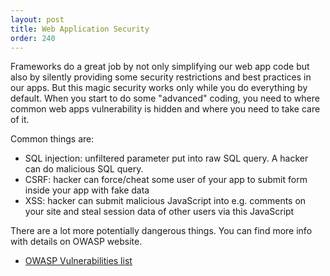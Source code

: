 ```yaml
---
layout: post
title: Web Application Security
order: 240
---
```


Frameworks do a great job by not only simplifying our web app code but also by silently providing some security restrictions and best practices in our apps. But this magic security works only while you do everything by default. When you start to do some "advanced" coding, you need to where common web apps vulnerability is hidden and where you need to take care of it.

Common things are:

* SQL injection: unfiltered parameter put into raw SQL query. A hacker can do malicious SQL query.
* CSRF: hacker can force/cheat some user of your app to submit form inside your app with fake data
* XSS: hacker can submit malicious JavaScript into e.g. comments on your site and steal session data of other users via this JavaScript

There are a lot more potentially dangerous things. You can find more info with details on OWASP website.     

* [OWASP Vulnerabilities list](https://www.owasp.org/index.php/Guide_Table_of_Contents)
